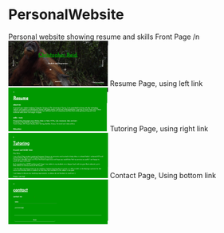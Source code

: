 # PersonalWebsite
Personal website showing resume and skills
Front Page /n
<img src="frontpage.jpg" width="200">
Resume Page, using left link
<img src="resumepage.jpg" width="200">
Tutoring Page, using right link
<img src="tutoringpage.jpg" width="200">
Contact Page, Using bottom link
<img src="contactpage.jpg" width="200">
